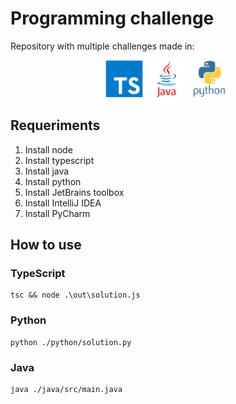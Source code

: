 # Programming challenge
Repository with multiple challenges made in:
<div style="text-align:center">
   <img src="https://github.com/pPlanello/programming_challenge/blob/master/language/typescript.svg" title="TypeScript" alt="TypeScript" width="60" height="60">&nbsp;
  <img src="https://github.com/pPlanello/programming_challenge/blob/master/language/java.svg" title="Java" alt="Java" width="60" height="60">&nbsp;
  <img src="https://github.com/pPlanello/programming_challenge/blob/master/language/python.svg" title="Python" alt="Python" width="60" height="60"/>&nbsp;
</div>

## Requeriments
   1. Install node
   2. Install typescript
   3. Install java
   4. Install python
   5. Install JetBrains toolbox
   6. Install IntelliJ IDEA
   7. Install PyCharm

## How to use
### TypeScript

```
tsc && node .\out\solution.js
```

### Python

```
python ./python/solution.py
```

### Java

```
java ./java/src/main.java
```
